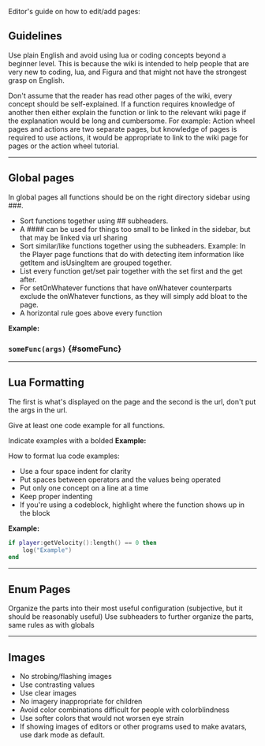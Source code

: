 Editor's guide on how to edit/add pages:

## Guidelines

Use plain English and avoid using lua or coding concepts beyond a beginner level.
This is because the wiki is intended to help people that are very new to coding, lua, and Figura and that might not have the strongest grasp on English.

Don't assume that the reader has read other pages of the wiki, every concept should be self-explained.
If a function requires knowledge of another then either explain the function or link to the relevant wiki page if the explanation would be long and cumbersome.
For example: Action wheel pages and actions are two separate pages, but knowledge of pages is required to use actions, it would be appropriate to link to the wiki page for pages or the action wheel tutorial.

---

## Global pages

In global pages all functions should be on the right directory sidebar using ###.

-   Sort functions together using ## subheaders.
-   A #### can be used for things too small to be linked in the sidebar, but that may be linked via url sharing
-   Sort similar/like functions together using the subheaders.
    Example: In the Player page functions that do with detecting item information like getItem and isUsingItem are grouped together.
-   List every function get/set pair together with the set first and the get after.
-   For setOnWhatever functions that have onWhatever counterparts exclude the onWhatever functions, as they will simply add bloat to the page.
-   A horizontal rule goes above every function

**Example:**

### `someFunc(args)` \{#someFunc}

---

## Lua Formatting

The first is what's displayed on the page and the second is the url, don't put the args in the url.

Give at least one code example for all functions.

Indicate examples with a bolded **Example:**

How to format lua code examples:

-   Use a four space indent for clarity
-   Put spaces between operators and the values being operated
-   Put only one concept on a line at a time
-   Keep proper indenting
-   If you're using a codeblock, highlight where the function shows up in the block

**Example:**

```lua
if player:getVelocity():length() == 0 then
    log("Example")
end
```

---

## Enum Pages

Organize the parts into their most useful configuration (subjective, but it should be reasonably useful)
Use subheaders to further organize the parts, same rules as with globals

---

## Images

-   No strobing/flashing images
-   Use contrasting values
-   Use clear images
-   No imagery inappropriate for children
-   Avoid color combinations difficult for people with colorblindness
-   Use softer colors that would not worsen eye strain
-   If showing images of editors or other programs used to make avatars, use dark mode as default.
